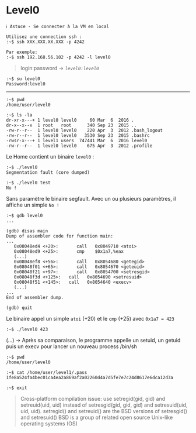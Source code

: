 # Level0

```
ℹ️ Astuce - Se connecter à la VM en local

Utilisez une connection ssh :
:~$ ssh XXX.XXX.XX.XXX -p 4242

Par exemple: 
:~$ ssh 192.168.56.102 -p 4242 -l level0
```

> login:password -> *`level0:level0`*
```
:~$ su level0
Password:level0
```
---

```
:~$ pwd
/home/user/level0
```

```
:~$ ls -la
dr-xr-x---+ 1 level0 level0     60 Mar  6  2016 .
dr-x--x--x  1 root   root      340 Sep 23  2015 ..
-rw-r--r--  1 level0 level0    220 Apr  3  2012 .bash_logout
-rw-r--r--  1 level0 level0   3530 Sep 23  2015 .bashrc
-rwsr-x---+ 1 level1 users  747441 Mar  6  2016 level0
-rw-r--r--  1 level0 level0    675 Apr  3  2012 .profile
```

Le Home contient un binaire `level0` :

```
:~$ ./level0
Segmentation fault (core dumped)

:~$ ./level0 test
No !
```

Sans paramètre le binaire segfault.
Avec un ou plusieurs paramètres, il affiche un simple `No !`

```
:~$ gdb level0
...

(gdb) disas main
Dump of assembler code for function main:
...
   0x08048ed4 <+20>:	   call   0x8049710 <atoi>
   0x08048ed9 <+25>:	   cmp    $0x1a7,%eax
   (...)
   0x08048ef8 <+56>:	   call   0x8054680 <getegid>
   0x08048f01 <+65>:	   call   0x8054670 <geteuid>
   0x08048f21 <+97>:	   call   0x8054700 <setresgid>
   0x08048f3d <+125>:	call   0x8054690 <setresuid>
   0x08048f51 <+145>:	call   0x8054640 <execv>
   (...)
...
End of assembler dump.

(gdb) quit
```

Le binaire appel un simple `atoi` (+20) et le `cmp` (+25) avec `0x1a7 = 423`

```
:~$ ./level0 423
```

(...) -> Après sa comparaison, le programme appelle un setuid, un getuid puis un execv pour lancer un nouveau process /bin/sh

```
:~$ pwd
/home/user/level0

:~$ cat /home/user/level1/.pass
1fe8a524fa4bec01ca4ea2a869af2a02260d4a7d5fe7e7c24d8617e6dca12d3a

:~$ exit

```

> Cross-platform compilation issue: use setregid(gid, gid) and setreuid(uid, uid) instead of setresgid(gid, gid, gid) and setresuid(uid, uid, uid).	
> setregid() and setreuid() are the BSD versions of setresgid() and setresuid()
> BSD is a group of related open source Unix-like operating systems (OS)